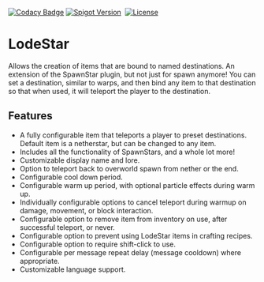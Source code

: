 [![Codacy Badge](https://app.codacy.com/project/badge/Grade/b6ce0eeb50774ec89cf60b81e8d3522f)](https://www.codacy.com/gh/tim-savage/LodeStar/dashboard?utm_source=github.com&amp;utm_medium=referral&amp;utm_content=tim-savage/LodeStar&amp;utm_campaign=Badge_Grade)
[![Spigot Version](https://badgen.net/static/spigot-api/1.21.6?color=yellow)](https://spigotmc.org)
&nbsp;[![License](https://badgen.net/static/license/GPLv3)](https://www.gnu.org/licenses/gpl-3.0)

# LodeStar

Allows the creation of items that are bound to named destinations.
An extension of the SpawnStar plugin, but not just for spawn anymore!
You can set a destination, similar to warps, and then bind any item to that 
destination so that when used, it will teleport the player to the destination.

## Features

*  A fully configurable item that teleports a player to preset destinations. Default item is a netherstar, but can be changed to any item.
*  Includes all the functionality of SpawnStars, and a whole lot more!
*  Customizable display name and lore.
*  Option to teleport back to overworld spawn from nether or the end.
*  Configurable cool down period.
*  Configurable warm up period, with optional particle effects during warm up.
*  Individually configurable options to cancel teleport during warmup on damage, movement, or block interaction.
*  Configurable option to remove item from inventory on use, after successful teleport, or never.
*  Configurable option to prevent using LodeStar items in crafting recipes.
*  Configurable option to require shift-click to use.
*  Configurable per message repeat delay (message cooldown) where appropriate.
*  Customizable language support.

